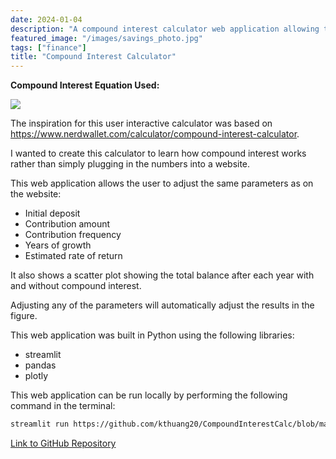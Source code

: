 ```yaml
---
date: 2024-01-04
description: "A compound interest calculator web application allowing the user to understand how their savings and investment account balances can grow with the magic of compound interest. This web application can be locally deployable using Streamlit."
featured_image: "/images/savings_photo.jpg"
tags: ["finance"]
title: "Compound Interest Calculator"
---
```


**Compound Interest Equation Used:**

![](https://sqy7rm.media.zestyio.com/Compound-Interest-Formula-Mobile.png)

The inspiration for this user interactive calculator was based on https://www.nerdwallet.com/calculator/compound-interest-calculator.

I wanted to create this calculator to learn how compound interest works rather than simply plugging in the numbers into a website.

This web application allows the user to adjust the same parameters as on the website:
* Initial deposit
* Contribution amount
* Contribution frequency
* Years of growth
* Estimated rate of return

It also shows a scatter plot showing the total balance after each year with and without compound interest.

Adjusting any of the parameters will automatically adjust the results in the figure.

This web application was built in Python using the following libraries:
* streamlit
* pandas
* plotly

This web application can be run locally by performing the following command in the terminal:
``` bash
streamlit run https://github.com/kthuang20/CompoundInterestCalc/blob/master/interest_calc.py
```

[Link to GitHub Repository](https://github.com/kthuang20/CompoundInterestCalc)
